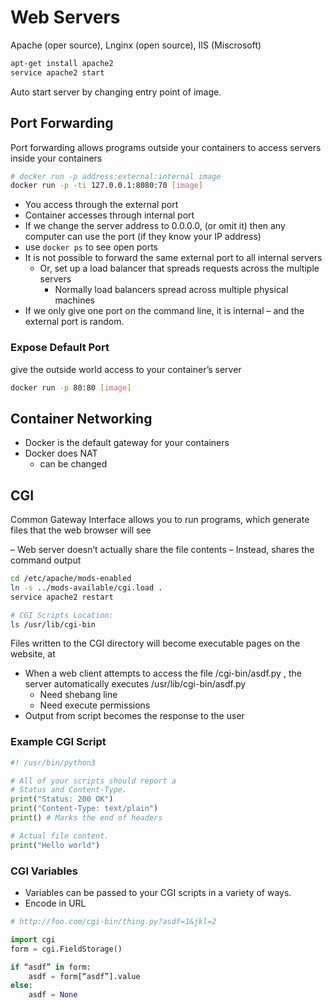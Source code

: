 
# Web Servers

Apache (oper source), Lnginx (open source), IIS (Miscrosoft)

```bash
apt-get install apache2
service apache2 start
```

Auto start server by changing entry point of image.

## Port Forwarding

Port forwarding allows programs outside your containers to access servers inside your containers


```bash
# docker run -p address:external:internal image
docker run -p -ti 127.0.0.1:8080:70 [image]
```

- You access through the external port
- Container accesses through internal port
- If we change the server address to 0.0.0.0, (or omit it) then any computer can use the port (if they know your IP address)
- use `docker ps` to see open ports
- It is not possible to forward the same external port to all internal servers
  - Or, set up a load balancer that spreads requests across the multiple servers
    - Normally load balancers spread across multiple physical machines
- If we only give one port on the command line, it is internal – and the external port is random.
### Expose Default Port

give the outside world access to your container’s server

```bash
docker run -p 80:80 [image]
```


## Container Networking

- Docker is the default gateway for your containers
- Docker does NAT
  - can be changed

## CGI

Common Gateway Interface allows you to run programs, which generate files that the web browser will see


– Web server doesn’t actually share the file contents
– Instead, shares the command output

```bash
cd /etc/apache/mods-enabled
ln -s ../mods-available/cgi.load .
service apache2 restart

# CGI Scripts Location:
ls /usr/lib/cgi-bin
```


Files written to the CGI directory will become executable pages on the website, at



- When a web client attempts to access the file /cgi-bin/asdf.py , the server automatically executes /usr/lib/cgi-bin/asdf.py
  - Need shebang line
  - Need execute permissions
- Output from script becomes the response to the
user


### Example CGI Script

```python
#! /usr/bin/python3

# All of your scripts should report a
# Status and Content-Type.
print("Status: 200 OK")
print("Content-Type: text/plain")
print() # Marks the end of headers

# Actual file content.
print("Hello world")
```


### CGI Variables

- Variables can be passed to your CGI scripts in a variety of ways.
- Encode in URL

```python
# http://foo.com/cgi-bin/thing.py?asdf=1&jkl=2

import cgi
form = cgi.FieldStorage()

if “asdf” in form:
    asdf = form[“asdf”].value
else:
    asdf = None
```






